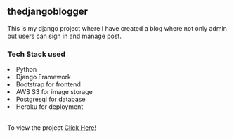 <h2>thedjangoblogger</h2>
<p>This is my django project where I have created a blog where not only admin but users can sign in and manage post.</p>

<h3>Tech Stack used</h3>
<li>Python</li>
<li>Django Framework</li>
<li>Bootstrap for frontend</li>
<li>AWS S3 for image storage</li>
<li>Postgresql for database</li>
<li>Heroku for deployment</li>

<br/>
<p>To view the project <a href="http://thedjangoblogger.herokuapp.com/">Click Here!</a>
